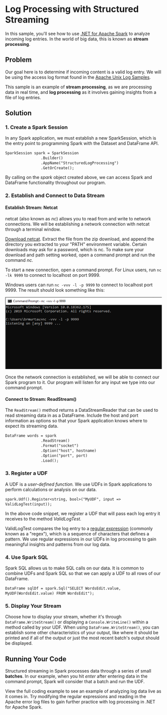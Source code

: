 # Log Processing with Structured Streaming 

In this sample, you'll see how to use [.NET for Apache Spark](https://dotnet.microsoft.com/apps/data/spark) 
to analyze incoming log entries. In the world of big data, this is known as **stream processing**.

## Problem

Our goal here is to determine if incoming content is a valid log entry. We will be using the access log format found in the
[Apache Unix Log Samples](http://www.monitorware.com/en/logsamples/apache.php). 

This sample is an example of **stream processing**, as we are processing data in real time, and **log processing** as it
involves gaining insights from a file of log entries.

## Solution

### 1. Create a Spark Session

In any Spark application, we must establish a new SparkSession, which is the entry point to programming Spark with the Dataset and 
DataFrame API.

```CSharp
SparkSession spark = SparkSession
                .Builder()
                .AppName("StructuredLogProcessing")
                .GetOrCreate();
```

By calling on the *spark* object created above, we can access Spark and DataFrame functionality throughout our program.

### 2. Establish and Connect to Data Stream

#### Establish Stream: Netcat

netcat (also known as *nc*) allows you to read from and write to network connections. We will be establishing a network
connection with netcat through a terminal window.

[Download netcat](https://sourceforge.net/projects/nc110/files/). Extract the file from the zip download, and append the 
directory you extracted to your "PATH" environment variable.
Certain downloads may ask for a password, which is nc. To make sure your download and path setting worked, open a command prompt and run the command *nc.*

To start a new connection, open a command prompt. For Linux users, run ```nc -lk 9999``` to connect to localhost on port 9999.

Windows users can run ```nc -vvv -l -p 9999``` to connect to localhost port 9999. The result should look something like this:

![NetcatConnect](examples\Microsoft.Spark.CSharp.Examples\Sql\Streaming\netconnect.PNG)

Once the network connection is established, we will be able to connect our Spark program to it. Our program will listen for any input
we type into our command prompt.

#### Connect to Stream: ReadStream()

The ```ReadStream()``` method returns a DataStreamReader that can be used to read streaming data in as a DataFrame. Include the host and port 
information as options so that your Spark application knows where to expect its streaming data.

```CSharp
DataFrame words = spark
                .ReadStream()
                .Format("socket")
                .Option("host", hostname)
                .Option("port", port)
                .Load();
```

### 3. Register a UDF

A UDF is a *user-defined function.* We use UDFs in Spark applications to perform calculations or analysis on our data.

```CSharp
spark.Udf().Register<string, bool>("MyUDF", input => ValidLogTest(input));
```

In the above code snippet, we register a UDF that will pass each log entry it receives to the method *ValidLogTest.*

ValidLogTest compares the log entry to a [regular expression](https://docs.microsoft.com/en-us/dotnet/standard/base-types/regular-expression-language-quick-reference)
(commonly known as a "regex"), which is a sequence of characters that defines a pattern. We use regular expressions in our UDFs in
log processing to gain meaningful insights and patterns from our log data. 

### 4. Use Spark SQL

Spark SQL allows us to make SQL calls on our data. It is common to combine UDFs and Spark SQL so that we can apply a UDF to all 
rows of our DataFrame.

```CSharp
DataFrame sqlDf = spark.Sql("SELECT WordsEdit.value, MyUDF(WordsEdit.value) FROM WordsEdit"); 
```

### 5. Display Your Stream

Choose how to display your stream, whether it's through ```DataFrame.WriteStream()``` or displaying a ```Console.WriteLine()```
within a method called by your UDF. When using ```DataFrame.WriteStream()```, you can establish some other characteristics of your output,
like where it should be printed and if all of the output or just the most recent batch's output should be displayed.

## Running Your Code

Structured streaming in Spark processes data through a series of small **batches**. In our example, when you hit *enter* after
entering data in the command prompt, Spark will consider that a batch and run the UDF.

View the full coding example to see an example of analyzing log data live as it comes in. Try modifying the regular expressions and 
reading in the Apache error log files to gain further practice with log processing in .NET for Apache Spark.
